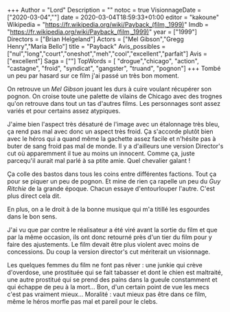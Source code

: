 +++
Author = "Lord"
Description = ""
notoc = true
VisionnageDate = ["2020-03-04",""]
date = 2020-03-04T18:59:33+01:00
editor = "kakoune"
Wikipedia = "https://fr.wikipedia.org/wiki/Payback_(film,_1999)"
Imdb = "https://fr.wikipedia.org/wiki/Payback_(film,_1999)"
year = ["1999"] 
Directors = ["Brian Helgeland"]
Actors = ["Mel Gibson","Gregg Henry","Maria Bello"]
title = "Payback"
Avis_possibles = ["nul","long","court","oneshot","meh","cool","excellent","parfait"]
Avis = ["excellent"] 
Saga = [""]
TopWords = [ "drogue","chicago", "action", "castagne", "froid", "syndicat", "gangster", "truand", "pognon"]
+++
Tombé un peu par hasard sur ce film j'ai passé un très bon moment.

On retrouve un *Mel Gibson* jouant les durs à cuire voulant récupérer son pognon.
On croise toute une palette de vilains de Chicago avec des trognes qu'on retrouve dans tout un tas d'autres films.
Les personnages sont assez variés et pour certains assez atypiques.

J'aime bien l'aspect très désaturé de l'image avec un étalonnage très bleu, ça rend pas mal avec donc un aspect très froid.
Ça s'accorde plutôt bien avec le héros qui a quand même la gachette assez facile et n'hésite pas à buter de sang froid pas mal de monde.
Il y a d'ailleurs une version Director's cut où apparemment il tue au moins un innocent.
Comme ça, juste parcequ'il aurait mal parlé à sa ptite amie.
Quel chevalier galant !

Ça colle des bastos dans tous les coins entre différentes factions.
Tout ça pour se piquer un peu de pognon.
Et mine de rien ça rapelle un peu du *Guy Ritchie* de la grande époque.
Chacun essaye d'entourlouper l'autre.
C'est plus direct cela dit.

En plus, on a le droit à de la bonne musique qui m'a titillé les esgourdes dans le bon sens.

J'ai vu que par contre le réalisateur a été viré avant la sortie du film et que par la même occasion, ils ont donc retourné près d'un tier du film pour y faire des ajustements.
Le film devait être plus violent avec moins de concessions.
Du coup la version director's cut mériterait un visionnage.

Les quelques femmes du film ne font pas rêver : une junkie qui crève d'overdose, une prostituée qui se fait tabasser et dont le chien est maltraité, une autre prostitué qui se prend des pains dans la gueule constamment et qui échappe de peu à la mort…
Bon, d'un certain point de vue les mecs c'est pas vraiment mieux…
Moralité : vaut mieux pas être dans ce film, même le héros morfle pas mal et pareil pour le clebs.

